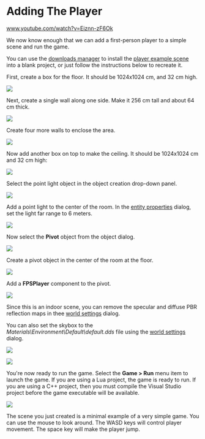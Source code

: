 # Adding The Player

www.youtube.com/watch?v=Eiznn-zF6Ok

We now know enough that we can add a first-person player to a simple scene and run the game.

You can use the [downloads manager](downloadsmanager.md) to install the [player example scene](https://www.leadwerks.com/community/files/file/3588-player-example-scene/) into a blank project, or just follow the instructions below to recreate it.

First, create a box for the floor. It should be 1024x1024 cm, and 32 cm high.

![](https://raw.githubusercontent.com/Leadwerks/Documentation/refs/heads/master/Images/floor.png)

Next, create a single wall along one side. Make it 256 cm tall and about 64 cm thick.

![](https://raw.githubusercontent.com/Leadwerks/Documentation/refs/heads/master/Images/wall.png)

Create four more walls to enclose the area.

![](https://raw.githubusercontent.com/Leadwerks/Documentation/refs/heads/master/Images/walls.png)

Now add another box on top to make the ceiling. It should be 1024x1024 cm and 32 cm high:

![](https://raw.githubusercontent.com/Leadwerks/Documentation/refs/heads/master/Images/ceiling.png)

Select the point light object in the object creation drop-down panel.

![](https://raw.githubusercontent.com/Leadwerks/Documentation/refs/heads/master/Images/playertestlight0.png)

Add a point light to the center of the room. In the [entity properties](entityproperties.png) dialog, set the light far range to 6 meters.

![](https://raw.githubusercontent.com/Leadwerks/Documentation/refs/heads/master/Images/playertestlight.png)

Now select the **Pivot** object from the object dialog.

![](https://raw.githubusercontent.com/Leadwerks/Documentation/refs/heads/master/Images/createpivot.png)

Create a pivot object in the center of the room at the floor.

![](https://raw.githubusercontent.com/Leadwerks/Documentation/refs/heads/master/Images/createpivot2.png)

Add a **FPSPlayer** component to the pivot.

![](https://raw.githubusercontent.com/Leadwerks/Documentation/refs/heads/master/Images/playercomponent.png)

Since this is an indoor scene, you can remove the specular and diffuse PBR reflection maps in thee [world settings](worldsettings.md) dialog.

You can also set the skybox to the _Materials\\Environment\\Default\\default.dds_ file using the [world settings](worldsettings.md) dialog.

![](https://raw.githubusercontent.com/Leadwerks/Documentation/refs/heads/master/Images/removeenvmaps.gif)

![](https://raw.githubusercontent.com/Leadwerks/Documentation/refs/heads/master/Images/playertestlight2.png)

You're now ready to run the game. Select the **Game > Run** menu item to launch the game. If you are using a Lua project, the game is ready to run. If you are using a C++ project, then you must compile the Visual Studio project before the game executable will be available.

![](https://raw.githubusercontent.com/Leadwerks/Documentation/refs/heads/master/Images/playerrungame.jpg)

The scene you just created is a minimal example of a very simple game. You can use the mouse to look around. The WASD keys will control player movement. The space key will make the player jump.
